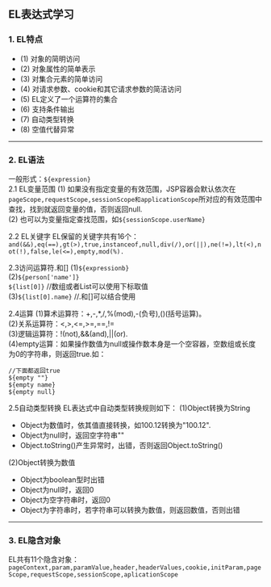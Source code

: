 ## EL表达式学习

### 1. EL特点

- (1) 对象的简明访问
- (2) 对象属性的简单表示
- (3) 对集合元素的简单访问
- (4) 对请求参数、cookie和其它请求参数的简洁访问
- (5) EL定义了一个运算符的集合
- (6) 支持条件输出
- (7) 自动类型转换
- (8) 空值代替异常

---

### 2. EL语法
一般形式：`${expression}`<br/>
2.1 EL变量范围
(1) 如果没有指定变量的有效范围，JSP容器会默认依次在`pageScope,requestScope,sessionScope和applicationScope`所对应的有效范围中查找，找到就返回变量的值，否则返回null.<br/>
(2) 也可以为变量指定查找范围，如`${sessionScope.userName}`

2.2 EL关键字
EL保留的关键字共有16个：
`and(&&),eq(==),gt(>),true,instanceof,null,div(/),or(||),ne(!=),lt(<),not(!),false,le(<=),empty,mod(%).`

2.3访问运算符.和[]
(1)`${expressionb}`<br/>
(2)`${person['name']}`<br/>
   `${list[0]}` //数组或者List可以使用下标取值<br/>
(3)`${list[0].name}` //.和[]可以结合使用

2.4运算
(1)算术运算符：+,-,*,/,%(mod),-(负号),()(括号运算)。<br/>
(2)关系运算符：<,>,<=,>=,==,!=<br/>
(3)逻辑运算符：!(not),&&(and),||(or).<br/>
(4)empty运算：如果操作数值为null或操作数本身是一个空容器，空数组或长度为0的字符串，则返回true.如：
>  
    //下面都返回true
    ${empty ""}
    ${empty name}
    ${empty null}

2.5自动类型转换
EL表达式中自动类型转换规则如下：
(1)Object转换为String
- Object为数值时，依其值直接转换，如100.12转换为"100.12".
- Object为null时，返回空字符串""
- Object.toString()产生异常时，出错，否则返回Object.toString()

(2)Object转换为数值
- Object为boolean型时出错
- Object为null时，返回0
- Object为空字符串时，返回0
- Object为字符串时，若字符串可以转换为数值，则返回数值，否则出错

---

### 3. EL隐含对象
EL共有11个隐含对象：
`pageContext,param,paramValue,header,headerValues,cookie,initParam,pageScope,requestScope,sessionScope,aplicationScope` 
